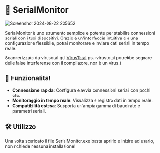 # 📡 SerialMonitor


![Screenshot 2024-08-22 235652](https://github.com/user-attachments/assets/12af7fc6-59b1-40d3-9d53-59636d8e2720)

SerialMonitor è uno strumento semplice e potente per stabilire connessioni seriali con i tuoi dispositivi. Grazie a un'interfaccia intuitiva e a una configurazione flessibile, potrai monitorare e inviare dati seriali in tempo reale.

Scannerizzato da virusotal qui [VirusTotal](https://www.virustotal.com/gui/file/03d7349eb9a9964dc650ab960627f826d6b5665e17dd66e97a40a2f29326aa66?nocache=1)
ps. (virustotal potrebbe segnare delle false interferenze con il compilatore, non è un virus.)

## 🚀 Funzionalità!


- **Connessione rapida**: Configura e avvia connessioni seriali con pochi clic.
- **Monitoraggio in tempo reale**: Visualizza e registra dati in tempo reale.
- **Compatibilità estesa**: Supporta un'ampia gamma di baud rate e parametri seriali.

## 🛠️ Utilizzo

Una volta scaricato il file SerialMonitor.exe basta aprirlo e inizire ad usarlo, non richiede nessuna installazione!

